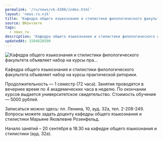 ```yaml
---
permalink: '/ru/news/vk-4388/index.html'
layout: 'news.ru.njk'
title: 'Кафедра общего языкознания и стилистики филологического факультета объявляет набор на курсы пра…'
source: ВКонтакте
tags:
  - news_ru
description: 'Кафедра общего языкознания и стилистики филологического факультета объявляет набор на курсы пра…'
updatedAt: 1504628590
---
```

![Кафедра общего языкознания и стилистики филологического факультета объявляет набор на курсы пра…](https://sun9-51.userapi.com/impf/c836326/v836326305/5788e/KyF2M86MGZc.jpg?size=800x533&quality=96&proxy=1&sign=4c0689b7d7a7319005cdc3041573852b&c_uniq_tag=Qaz6NbOBkxY3xfRZhy6dwxMUiIPKB8GGQTEO_ulPJgQ&type=album)

Кафедра общего языкознания и стилистики филологического факультета объявляет набор на курсы практической риторики.

Продолжительность — 1 семестр (72 часа).
Занятия проводятся в вечернее время по 4 академических часа в неделю.
По окончании курсов выдается университетское свидетельство.
Стоимость обучения — 5000 рублей.

Записаться можно здесь: пл. Ленина, 10, ауд. 32а, тел. 2-208-249.
Вопросы можете задать доценту кафедры общего языкознания и стилистики Марьяне Яковлевне Розенфельд.

Начало занятий – 20 сентября в 18.30 на кафедре общего языкознания и стилистики (ауд. 32а).
